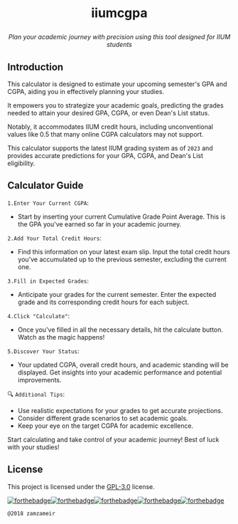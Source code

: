 <h1 align="center">
  <p>iiumcgpa</p>
</h1>

<p align="center">
  <i align="center">Plan your academic journey with precision using this tool designed for IIUM students</i>
</p>

## Introduction

This calculator is designed to estimate your upcoming semester's GPA and CGPA, aiding you in effectively planning your studies.

It empowers you to strategize your academic goals, predicting the grades needed to attain your desired GPA, CGPA, or even Dean's List status. 

Notably, it accommodates IIUM credit hours, including unconventional values like 0.5 that many online CGPA calculators may not support.

This calculator supports the latest IIUM grading system as of `2023` and provides accurate predictions for your GPA, CGPA, and Dean's List eligibility.

## Calculator Guide 

`1.Enter Your Current CGPA`:
  - Start by inserting your current Cumulative Grade Point Average. This is the GPA you've earned so far in your academic journey.

`2.Add Your Total Credit Hours`:
  - Find this information on your latest exam slip. Input the total credit hours you've accumulated up to the previous semester, excluding the current one.

`3.Fill in Expected Grades`:
  - Anticipate your grades for the current semester. Enter the expected grade and its corresponding credit hours for each subject.

`4.Click "Calculate"`:
  - Once you've filled in all the necessary details, hit the calculate button. Watch as the magic happens!

`5.Discover Your Status`:
  - Your updated CGPA, overall credit hours, and academic standing will be displayed. Get insights into your academic performance and potential improvements.

🔍 `Additional Tips`:
  - Use realistic expectations for your grades to get accurate projections.
  - Consider different grade scenarios to set academic goals.
  - Keep your eye on the target CGPA for academic excellence.

Start calculating and take control of your academic journey! Best of luck with your studies!

## License

This project is licensed under the [GPL-3.0](./LICENSE) license.

[![forthebadge](https://forthebadge.com/images/badges/uses-html.svg)](https://raw.githubusercontent.com/zamzameir/iiumcgpa/master/index.html)[![forthebadge](https://forthebadge.com/images/badges/uses-css.svg)](https://raw.githubusercontent.com/zamzameir/iiumcgpa/master/style/iiumcgpa.css)[![forthebadge](https://forthebadge.com/images/badges/uses-js.svg)](https://raw.githubusercontent.com/zamzameir/iiumcgpa/master/script/iiumcgpa.js)[![forthebadge](https://forthebadge.com/images/badges/built-with-love.svg)](https://tiny.cc/iiumcgpa)[![forthebadge](https://forthebadge.com/images/badges/check-it-out.svg)](https://tiny.cc/iiumcgpa)

```
@2018 zamzameir
```
